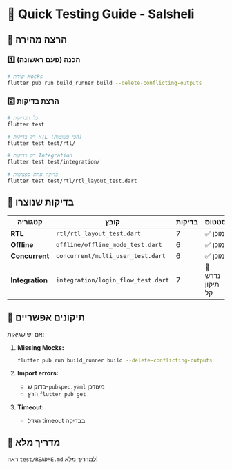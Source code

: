 # 🧪 Quick Testing Guide - Salsheli

## 🚀 הרצה מהירה

### 1️⃣ הכנה (פעם ראשונה)

```bash
# יצירת Mocks
flutter pub run build_runner build --delete-conflicting-outputs
```

### 2️⃣ הרצת בדיקות

```bash
# כל הבדיקות
flutter test

# רק בדיקות RTL (הכי פשוטות)
flutter test test/rtl/

# רק בדיקות Integration
flutter test test/integration/

# בדיקה אחת ספציפית
flutter test test/rtl/rtl_layout_test.dart
```

## 📝 בדיקות שנוצרו

| קטגוריה | קובץ | בדיקות | סטטוס |
|---------|------|---------|-------|
| **RTL** | `rtl/rtl_layout_test.dart` | 7 | ✅ מוכן |
| **Offline** | `offline/offline_mode_test.dart` | 6 | ✅ מוכן |
| **Concurrent** | `concurrent/multi_user_test.dart` | 6 | ✅ מוכן |
| **Integration** | `integration/login_flow_test.dart` | 7 | 🔧 נדרש תיקון קל |

## 🔧 תיקונים אפשריים

אם יש שגיאות:

1. **Missing Mocks:**
   ```bash
   flutter pub run build_runner build --delete-conflicting-outputs
   ```

2. **Import errors:**
   - בדוק ש-`pubspec.yaml` מעודכן
   - הרץ `flutter pub get`

3. **Timeout:**
   - הגדל timeout בבדיקה

## 📖 מדריך מלא

ראה `test/README.md` למדריך מלא!
